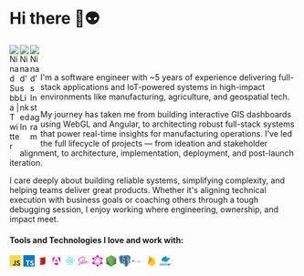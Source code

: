 # Hi there 👋👽

<a href="https://twitter.com/ninad_subba">
  <img align="left" alt="Ninad Subba | Twitter" width="18px" src="https://cdn.jsdelivr.net/npm/simple-icons@v3/icons/twitter.svg" />
</a>
<a href="https://www.linkedin.com/in/ninad-subba-842b10194/">
  <img align="left" alt="Ninad's LinkedIn" width="18px" src="https://cdn.jsdelivr.net/npm/simple-icons@v3/icons/linkedin.svg" />
</a>
<a href="https://www.instagram.com/_ninadsubba_/">
  <img align="left" alt="Ninad's Instagram" width="18px" src="https://cdn.jsdelivr.net/npm/simple-icons@v3/icons/instagram.svg" />
</a>

<br>
<br>

I'm a software engineer with ~5 years of experience delivering full-stack applications and IoT-powered systems in high-impact environments like manufacturing, agriculture, and geospatial tech.

My journey has taken me from building interactive GIS dashboards using WebGL and Angular, to architecting robust full-stack systems that power real-time insights for manufacturing operations. I’ve led the full lifecycle of projects — from ideation and stakeholder alignment, to architecture, implementation, deployment, and post-launch iteration.

I care deeply about building reliable systems, simplifying complexity, and helping teams deliver great products. Whether it's aligning technical execution with business goals or coaching others through a tough debugging session, I enjoy working where engineering, ownership, and impact meet.

#### Tools and Technologies I love and work with:

<code><img height="20" src="https://raw.githubusercontent.com/github/explore/80688e429a7d4ef2fca1e82350fe8e3517d3494d/topics/javascript/javascript.png"></code>
<code><img height="20" src="https://raw.githubusercontent.com/github/explore/80688e429a7d4ef2fca1e82350fe8e3517d3494d/topics/typescript/typescript.png"></code>
<code><img height="20" src="https://raw.githubusercontent.com/github/explore/80688e429a7d4ef2fca1e82350fe8e3517d3494d/topics/scala/scala.png"></code>
<code><img height="20" src="https://raw.githubusercontent.com/github/explore/80688e429a7d4ef2fca1e82350fe8e3517d3494d/topics/angular/angular.png"></code>
<code><img height="20" src="https://raw.githubusercontent.com/github/explore/80688e429a7d4ef2fca1e82350fe8e3517d3494d/topics/react/react.png"></code>
<code><img height="20" src="https://raw.githubusercontent.com/github/explore/80688e429a7d4ef2fca1e82350fe8e3517d3494d/topics/sass/sass.png"></code>
<code><img height="20" src="https://raw.githubusercontent.com/github/explore/5c058a388828bb5fde0bcafd4bc867b5bb3f26f3/topics/graphql/graphql.png"></code>
<code><img height="20" src="https://raw.githubusercontent.com/github/explore/80688e429a7d4ef2fca1e82350fe8e3517d3494d/topics/nodejs/nodejs.png"></code>
<code><img height="20" src="https://raw.githubusercontent.com/github/explore/80688e429a7d4ef2fca1e82350fe8e3517d3494d/topics/postgresql/postgresql.png"></code>
<code><img height="20" src="https://raw.githubusercontent.com/github/explore/80688e429a7d4ef2fca1e82350fe8e3517d3494d/topics/mongodb/mongodb.png"></code>
<code><img height="20" src="https://raw.githubusercontent.com/github/explore/80688e429a7d4ef2fca1e82350fe8e3517d3494d/topics/firebase/firebase.png"></code>
<code><img height="20" src="https://raw.githubusercontent.com/github/explore/80688e429a7d4ef2fca1e82350fe8e3517d3494d/topics/docker/docker.png"></code>

